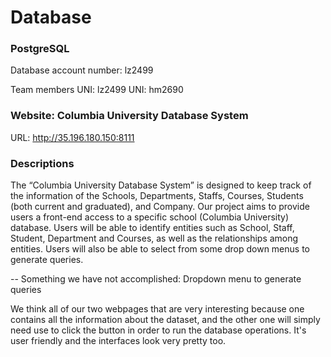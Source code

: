 # Database

### PostgreSQL
Database account number: lz2499

Team members
UNI: lz2499 
UNI: hm2690

### Website: Columbia University Database System
URL: http://35.196.180.150:8111

### Descriptions
The “Columbia University Database System” is designed to keep track of the information of the 
Schools, Departments, Staffs, Courses, Students (both current and graduated), and Company. 
Our project aims to provide users a front-end access to a specific school (Columbia University) database. 
Users will be able to identify entities such as School, Staff, Student, Department and Courses, 
as well as the relationships among entities. 
Users will also be able to select from some drop down menus to generate queries. 

-- Something we have not accomplished: Dropdown menu to generate queries

We think all of our two webpages that are very interesting because one contains all the information about the dataset, and the other one will simply need use to click the button in order to run the database operations. It's user friendly and the interfaces look very pretty too.
